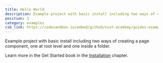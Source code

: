 ```yaml
---
title: Hello World
description: Example project with basic install including two ways of creating a page component.
position: 1
category: examples
csb_link: https://codesandbox.io/embed/github/nuxt-academy/guides-examples/tree/master/01_get_started/01_installation?
---
```


Example project with basic install including two ways of creating a page component, one at root level and one inside a folder.

<base-alert type="next">

Learn more in the Get Started book in the [Installation](/guides/get-started/installation) chapter.

</base-alert>

<code-sandbox :src="csb_link"></code-sandbox>
